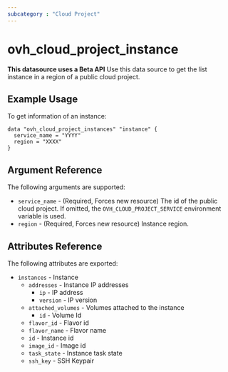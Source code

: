 ```yaml
---
subcategory : "Cloud Project"
---
```


# ovh_cloud_project_instance
**This datasource uses a Beta API**
Use this data source to get the list instance in a region of a public cloud project.

## Example Usage

To get information of an instance:

```hcl
data "ovh_cloud_project_instances" "instance" {
  service_name = "YYYY"
  region = "XXXX"
}
```

## Argument Reference

The following arguments are supported:

* `service_name` - (Required, Forces new resource) The id of the public cloud project. If omitted,
  the `OVH_CLOUD_PROJECT_SERVICE` environment variable is used.
* `region` - (Required, Forces new resource) Instance region.

## Attributes Reference

The following attributes are exported:
* `instances` - Instance
  * `addresses` - Instance IP addresses
    * `ip` - IP address
    * `version` - IP version
  * `attached_volumes` - Volumes attached to the instance
    * `id` - Volume Id
  * `flavor_id` - Flavor id
  * `flavor_name` - Flavor name
  * `id` - Instance id
  * `image_id` - Image id
  * `task_state` - Instance task state
  * `ssh_key` - SSH Keypair
